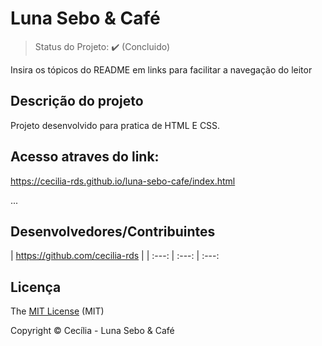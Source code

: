 <h1>Luna Sebo & Café</h1> 


> Status do Projeto: :heavy_check_mark: (Concluido)


Insira os tópicos do README em links para facilitar a navegação do leitor

## Descrição do projeto 

<p align="justify">
  Projeto desenvolvido para pratica de HTML E CSS. 
</p>


## Acesso atraves do link:

https://cecilia-rds.github.io/luna-sebo-cafe/index.html


...

## Desenvolvedores/Contribuintes 


| https://github.com/cecilia-rds |
| :---: | :---: | :---: 

## Licença 

The [MIT License]() (MIT)

Copyright :copyright: Cecília - Luna Sebo & Café
